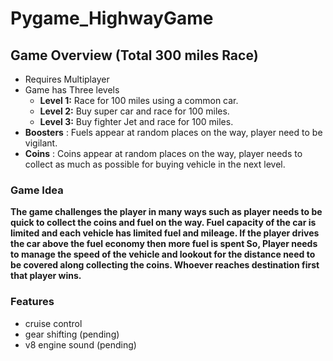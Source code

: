 # Pygame_HighwayGame

## Game Overview (Total 300 miles Race)

- Requires Multiplayer
- Game has Three levels
  - **Level 1:** Race for 100 miles using a common car.
  - **Level 2:** Buy super car and race for 100 miles.
  - **Level 3:** Buy fighter Jet and race for 100 miles.
- **Boosters** : Fuels appear at random places on the way, player need to be vigilant.
- **Coins** : Coins appear at random places on the way, player needs to collect as much as possible for buying vehicle in the next level.

### Game Idea

**The game challenges the player in many ways such as player needs to be quick to collect the coins and fuel on the way. Fuel capacity of the car is limited and each vehicle has limited fuel and mileage. If the player drives the car above the fuel economy then more fuel is spent So, Player needs to manage the speed of the vehicle and lookout for the distance need to be covered along collecting the coins. Whoever reaches destination first that player wins.** 

### Features

- cruise control 
- gear shifting (pending)
- v8 engine sound (pending)


